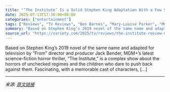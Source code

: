 ```yaml
---
title: "‘The Institute’ Is a Solid Stephen King Adaptation With a Few Stumbles: TV Review"
date: 2025-07-13T17:30:00+08:00
categories: ["entertainment"]
tags: ["Reviews", "TV Reviews", "Ben Barnes", "Mary-Louise Parker", "MGM+", "The Institute"]
summary: "Based on Stephen King’s 2019 novel of the same name and adapted for television by “From” director and producer Jack Bender, MGM+’s latest science-fiction horror thriller, “The Institute,” is a complex"
source_url: "https://variety.com/2025/tv/reviews/the-institute-review-mgm-plus-stephen-king-1236451325/"
---
```


Based on Stephen King’s 2019 novel of the same name and adapted for television by “From” director and producer Jack Bender, MGM+’s latest science-fiction horror thriller, “The Institute,” is a complex show about the horrors of unchecked regimes and the children who dare to push back against them. Fascinating, with a memorable cast of characters, [&#8230;]

---

*来源: [原文链接](https://variety.com/2025/tv/reviews/the-institute-review-mgm-plus-stephen-king-1236451325/)*
